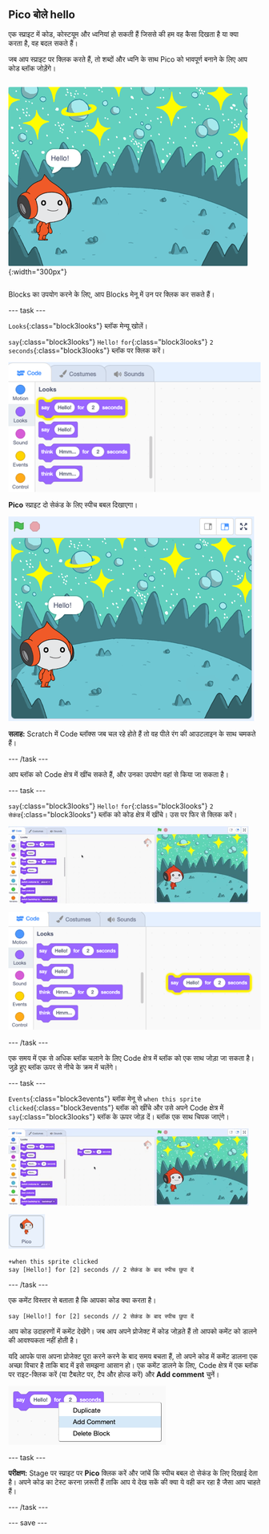 ## Pico बोले hello

<div style="display: flex; flex-wrap: wrap">
<div style="flex-basis: 200px; flex-grow: 1; margin-right: 15px;">
एक स्प्राइट में कोड, कोस्टयूम और ध्वनियां हो सकती हैं जिससे की हम वह कैसा दिखता है या क्या करता है, वह बदल सकते हैं। 
  
जब आप स्प्राइट पर क्लिक करते हैं, तो शब्दों और ध्वनि के साथ Pico को भावपूर्ण बनाने के लिए आप कोड ब्लॉक जोड़ेंगे।
</div>
<div>

![Pico sprite बोले, "Hello"!](images/pico-step2.png){:width="300px"}

</div>
</div>

Blocks का उपयोग करने के लिए, आप Blocks मेनू में उन पर क्लिक कर सकते हैं।

--- task ---

`Looks`{:class="block3looks"} ब्लॉक मेन्यू खोलें।

`say`{:class="block3looks"} `Hello!` `for`{:class="block3looks"} `2` `seconds`{:class="block3looks"} ब्लॉक पर क्लिक करें।

!['say Hello! for 2 seconds' ब्लॉक पीले रंग की आउटलाइन के साथ चमकता हुआ।](images/pico-say-hello-blocks-menu.png)

**Pico** स्प्राइट दो सेकंड के लिए स्पीच बबल दिखाएगा।

![Pico स्प्राइट "Hello!" स्पीच बबल में।](images/pico-say-hello-stage.png)

**सलाह:** Scratch में Code ब्लॉक्स जब चल रहे होते हैं तो वह पीले रंग की आउटलाइन के साथ चमकते हैं।

--- /task ---

आप ब्लॉक को Code क्षेत्र में खींच सकते हैं, और उनका उपयोग वहां से किया जा सकता है।

--- task ---

`say`{:class="block3looks"} `Hello!` `for`{:class="block3looks"} `2` `सेकंड`{:class="block3looks"} ब्लॉक को कोड क्षेत्र में खींचे। उस पर फिर से क्लिक करें।

!['say' ब्लॉक को कोड क्षेत्र में खींचकर इसे चलाने के लिए उस पर क्लिक करें।](images/pico-drag-say.gif)

!['say' ब्लॉक को कोड क्षेत्र में खींच लिया गया है। Code ब्लॉक पीले रंग की आउटलाइन के साथ चमकता है।](images/pico-drag-say.png)

--- /task ---

एक समय में एक से अधिक ब्लॉक चलाने के लिए Code क्षेत्र में ब्लॉक को एक साथ जोड़ा जा सकता है। जुड़े हुए ब्लॉक ऊपर से नीचे के क्रम में चलेंगे।

--- task ---

`Events`{:class="block3events"} ब्लॉक मेनू से `when this sprite clicked`{:class="block3events"} ब्लॉक को खींचे और उसे अपने Code क्षेत्र में `say`{:class="block3looks"} ब्लॉक के ऊपर जोड़ दें। ब्लॉक एक साथ चिपक जाएंगे।

![एक साथ जुड़ते हुए ब्लॉकस का एक एनीमेशन। जब Pico पर क्लिक किया जाता है, तो दो सेकंड के लिए वह कहता है "Hello!" ।](images/pico-snap-together.gif)

![Pico स्प्राइट।](images/pico-sprite.png)

```blocks3
+when this sprite clicked
say [Hello!] for [2] seconds // 2 सेकंड के बाद स्पीच छुपा दें
```

--- /task ---

एक कमेंट विस्तार से बताता है कि आपका कोड क्या करता है।

```blocks3
say [Hello!] for [2] seconds // 2 सेकंड के बाद स्पीच छुपा दें
```
आप कोड उदाहरणों में कमेंट देखेंगे। जब आप अपने प्रोजेक्ट में कोड जोड़ते हैं तो आपको कमेंट को डालने की आवश्यकता नहीं होती है।

यदि आपके पास अपना प्रोजेक्ट पूरा करने करने के बाद समय बचता हैं, तो अपने कोड में कमेंट डालना एक अच्छा विचार है ताकि बाद में इसे समझना आसान हो। एक कमेंट डालने के लिए, Code क्षेत्र में एक ब्लॉक पर राइट-क्लिक करें (या टैबलेट पर, टैप और होल्ड करें) और **Add comment** चुनें।

![जब आप किसी ब्लॉक पर राइट-क्लिक करते हैं तो पॉप-अप मेनू दिखाई देता है। 'Add comment' चुना गया है।](images/add-comment.png)

--- task ---

**परीक्षण:** Stage पर स्प्राइट पर **Pico** क्लिक करें और जांचें कि स्पीच बबल दो सेकंड के लिए दिखाई देता है। अपने कोड का टेस्ट करना ज़रूरी हैं ताकि आप ये देख सकें की क्या ये वही कर रहा है जैसा आप चाहते हैं।

--- /task ---

--- save ---
